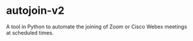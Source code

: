 # autojoin-v2
A tool in Python to automate the joining of Zoom or Cisco Webex meetings at scheduled times.
